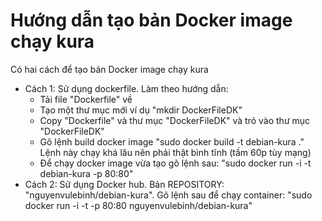 # Hướng dẫn tạo bản Docker image chạy kura

Có hai cách để tạo bản Docker image chạy kura

- Cách 1: Sử dụng dockerfile. Làm theo hướng dẫn:
  - Tải file "Dockerfile" về
  - Tạo một thư mục mới ví dụ "mkdir DockerFileDK"
  - Copy "Dockerfile" và thư mục "DockerFileDK" và trỏ vào thư mục "DockerFileDK"
  - Gõ lệnh build docker image "sudo docker build -t debian-kura ." Lệnh này chạy khá lâu nên phải thật bình tĩnh (tầm 60p tùy mạng)
  - Để chạy docker image vừa tạo gõ lệnh sau: "sudo docker run -i -t debian-kura -p 80:80"
- Cách 2: Sử dụng Docker hub. Bản REPOSITORY: "nguyenvulebinh/debian-kura". 
  Gõ lệnh sau để chạy container: "sudo docker run -i -t -p 80:80 nguyenvulebinh/debian-kura"
